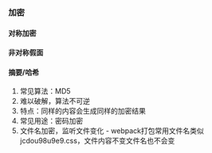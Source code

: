### 加密
#### 对称加密


#### 非对称假面

#### 摘要/哈希
1. 常见算法：MD5
2. 难以破解，算法不可逆
3. 特点：同样的内容会生成同样的加密结果
4. 常见用途：密码加密
5. 文件名加密，监听文件变化  - webpack打包常用文件名类似 jcdou98u9e9.css，文件内容不变文件名也不会变
